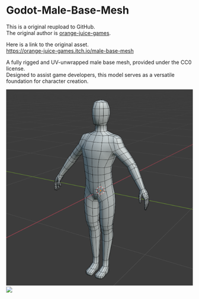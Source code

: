 # Godot-Male-Base-Mesh

This is a original reupload to GitHub.  
The original author is [orange-juice-games](https://orange-juice-games.itch.io/).  

Here is a link to the original asset.  
https://orange-juice-games.itch.io/male-base-mesh

A fully rigged and UV-unwrapped male base mesh, provided under the CC0 license.   
Designed to assist game developers, this model serves as a versatile foundation for character creation.

![](./Preview/VeZyqq.png)![](VQ93Qd.png)
